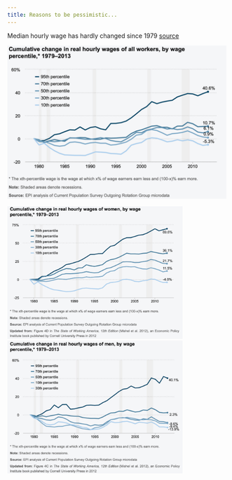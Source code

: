 ```yaml
---
title: Reasons to be pessimistic...
---
```


Median hourly wage has hardly changed since 1979 [source](https://www.epi.org/files/pdf/why-americas-workers-need-faster-wage-growth.pdf)

<img src="pessimism.assets/image-20181124172230526.png" width="500px" />

<img src="pessimism.assets/image-20181124172726707.png" width="400px" /><img src="pessimism.assets/image-20181124172810338.png" width="400px" />